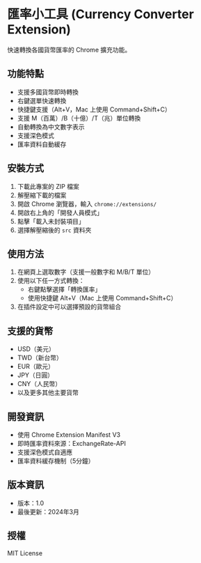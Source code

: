# 匯率小工具 (Currency Converter Extension)

快速轉換各國貨幣匯率的 Chrome 擴充功能。

## 功能特點
- 支援多國貨幣即時轉換
- 右鍵選單快速轉換
- 快捷鍵支援（Alt+V，Mac 上使用 Command+Shift+C）
- 支援 M（百萬）/B（十億）/T（兆）單位轉換
- 自動轉換為中文數字表示
- 支援深色模式
- 匯率資料自動緩存

## 安裝方式
1. 下載此專案的 ZIP 檔案
2. 解壓縮下載的檔案
3. 開啟 Chrome 瀏覽器，輸入 `chrome://extensions/`
4. 開啟右上角的「開發人員模式」
5. 點擊「載入未封裝項目」
6. 選擇解壓縮後的 `src` 資料夾

## 使用方法
1. 在網頁上選取數字（支援一般數字和 M/B/T 單位）
2. 使用以下任一方式轉換：
   - 右鍵點擊選擇「轉換匯率」
   - 使用快捷鍵 Alt+V（Mac 上使用 Command+Shift+C）
3. 在插件設定中可以選擇預設的貨幣組合

## 支援的貨幣
- USD（美元）
- TWD（新台幣）
- EUR（歐元）
- JPY（日圓）
- CNY（人民幣）
- 以及更多其他主要貨幣

## 開發資訊
- 使用 Chrome Extension Manifest V3
- 即時匯率資料來源：ExchangeRate-API
- 支援深色模式自適應
- 匯率資料緩存機制（5分鐘）

## 版本資訊
- 版本：1.0
- 最後更新：2024年3月

## 授權
MIT License
